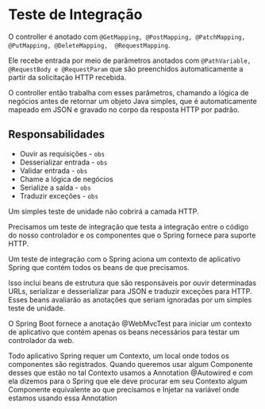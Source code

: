 # Teste de Integração

O controller é anotado com `@GetMapping, @PostMapping, @PatchMapping, @PutMapping, @DeleteMapping, 
@RequestMapping`.

Ele recebe entrada por meio de parâmetros anotados com `@PathVariable, @RequestBody e @RequestParam` que são preenchidos automaticamente a partir da solicitação HTTP recebida.

O controller então trabalha com esses parâmetros, chamando a lógica de negócios antes de retornar um objeto Java simples, 
que é automaticamente mapeado em JSON e gravado no corpo da resposta HTTP por padrão.

## Responsabilidades
- Ouvir as requisições - `obs`
- Desserializar entrada - `obs`
- Validar entrada - `obs`
- Chame a lógica de negócios
- Serialize a saída - `obs`
- Traduzir exceções - `obs`

Um simples teste de unidade não cobrirá a camada HTTP. 

Precisamos um teste de integração que testa a integração entre o código do nosso controlador e os componentes que o Spring fornece para suporte HTTP.


Um teste de integração com o Spring aciona um contexto de aplicativo Spring que contém todos os beans de que precisamos.

Isso inclui beans de estrutura que são responsáveis por ouvir determinadas URLs, 
serializar e desserializar para JSON e traduzir exceções para HTTP.
Esses beans avaliarão as anotações que seriam ignoradas por um simples teste de unidade.


O Spring Boot fornece a anotação @WebMvcTest para iniciar um contexto de aplicativo que contém apenas os beans necessários para testar um controlador da web.

Todo aplicativo Spring requer um Contexto, um local onde todos os componentes são registrados.
Quando queremos usar algum Componente desses que estão no tal Contexto usamos a Annotation @Autowired e com ela dizemos para o Spring que ele deve procurar em seu Contexto algum Componente equivalente ao que precisamos e Injetar na variável onde estamos usando essa Annotation
